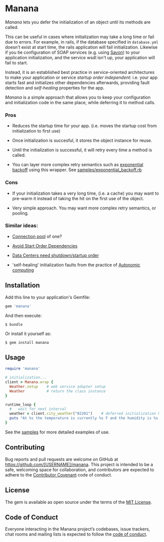 # Manana

*Manana* lets you defer the initialization of an object until its methods are called.

This can be useful in cases where initialization may take a long time or fail due to errors. For example, in rails, if 
the database specified in `database.yml` doesn't exist at start time, the rails application will fail initialization. Likewise 
if you tie configuration of SOAP services (e.g. using [Savon](http://savonrb.com/version2/)) to your application initialization, 
and the service wsdl isn't up, your application will fail to start.

Instead, it is an established best practice in service-oriented architectures to make your application or service *startup order independent*: 
i.e. your app starts fast and initializes other dependencies afterwards, providing fault detection and *self-healing* properties for the app.

*Manana* is a simple approach that allows you to keep your configuration and initialization code in the same place, while deferring it to method calls. 

### Pros

* Reduces the startup time for your app. (i.e. moves the startup cost from initialization to first use)

* Once initialization is succesful, it stores the object instance for reuse.

* Until the initialization is successful, it will retry every time a method is called.

* You can layer more complex retry semantics such as [exponential backoff](http://en.wikipedia.org/wiki/Exponential_backoff) using this wrapper.  See [samples/exponential_backoff.rb](https://github.com/coldnebo/manana/blob/master/samples/exponential_backoff.rb)

### Cons

* If your initialization takes a very long time, (i.e. a cache) you may want to pre-warm it instead of taking the hit on the first use of the object.

* Very simple approach.  You may want more complex retry semantics,  or pooling.

### Similar ideas:

* [Connection pool](http://en.wikipedia.org/wiki/Connection_pool) of one?

* [Avoid Start Order Dependencies](http://wiki.osgi.org/wiki/Avoid_Start_Order_Dependencies)

* [Data Centers need shutdown/startup order](http://www.boche.net/blog/index.php/2009/01/01/datacenters-need-shutdownstartup-order/)

* 'self-healing' initialization faults from the practice of [Autonomic computing](http://en.wikipedia.org/wiki/Autonomic_computing)

## Installation

Add this line to your application's Gemfile:

```ruby
gem 'manana'
```

And then execute:

    $ bundle

Or install it yourself as:

    $ gem install manana

## Usage

```ruby
require 'manana'

# initialization...
client = Manana.wrap {
  Weather.setup    # web service adapter setup
  Weather          # return the class instance
}

runtime_loop {
  #   wait for next interval
  weather = client.city_weather("02201")    # deferred initialization happens here once
  puts "At %s the temperature is currently %s F and the humidity is %s." % [weather.city, weather.temperature, weather.relative_humidity]
}
```


See the [samples](https://github.com/coldnebo/manana/blob/master/samples) for more detailed examples of use.

## Contributing

Bug reports and pull requests are welcome on GitHub at https://github.com/[USERNAME]/manana. This project is intended to be a safe, welcoming space for collaboration, and contributors are expected to adhere to the [Contributor Covenant](http://contributor-covenant.org) code of conduct.

## License

The gem is available as open source under the terms of the [MIT License](https://opensource.org/licenses/MIT).

## Code of Conduct

Everyone interacting in the Manana project’s codebases, issue trackers, chat rooms and mailing lists is expected to follow the [code of conduct](https://github.com/coldnebo/manana/blob/master/CODE_OF_CONDUCT.md).
